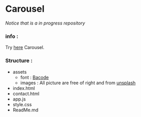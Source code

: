 # Carousel 
*Notice that is a in progress repository*

### info : 
Try [here](https://aubert-antoine.github.io/Carousel/) Carousel.

### Structure : 
- assets 
  - font : [Bacode](https://www.freefonts.io/)
  - images : All picture are free of right and from [unsplash](https://unsplash.com/)
- index.html
- contact.html
- app.js
- style.css
- ReadMe.md

